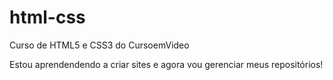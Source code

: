 # html-css
 Curso de HTML5 e CSS3 do CursoemVideo

Estou aprendendendo a criar sites e agora vou gerenciar meus repositórios!